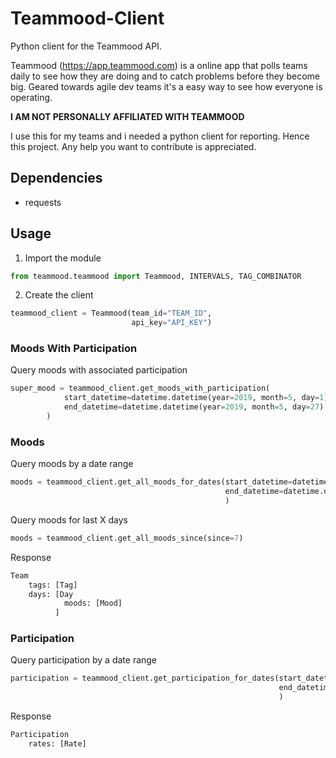 # Teammood-Client
Python client for the Teammood API.

Teammood (https://app.teammood.com) is a online app that polls teams daily to see how they are doing and to catch problems before they become big. Geared towards agile dev teams it's a easy way to see how everyone is operating.

**I AM NOT PERSONALLY AFFILIATED WITH TEAMMOOD**

I use this for my teams and i needed a python client for reporting. Hence this project. Any help you want to contribute is appreciated.

## Dependencies
- requests

## Usage

1. Import the module
```python
from teammood.teammood import Teammood, INTERVALS, TAG_COMBINATOR
```

2. Create the client
```python
teammood_client = Teammood(team_id="TEAM_ID",
                           api_key="API_KEY")
```
### Moods With Participation
Query moods with associated participation
```python
super_mood = teammood_client.get_moods_with_participation(
            start_datetime=datetime.datetime(year=2019, month=5, day=1),
            end_datetime=datetime.datetime(year=2019, month=5, day=27)
        )
```

### Moods

Query moods by a date range
```python
moods = teammood_client.get_all_moods_for_dates(start_datetime=datetime.datetime(year=2019, month=5, day=1),
                                                end_datetime=datetime.datetime(year=2019, month=5, day=31)
                                                )
```

Query moods for last X days
```python
moods = teammood_client.get_all_moods_since(since=7)
```

Response
```python
Team
    tags: [Tag]
    days: [Day
            moods: [Mood]
          ]
```
### Participation

Query participation by a date range
```python
participation = teammood_client.get_participation_for_dates(start_datetime=datetime.datetime(year=2019, month=5, day=1),
                                                            end_datetime=datetime.datetime(year=2019, month=5, day=27)
                                                            )
```

Response
```python
Participation
    rates: [Rate]
```